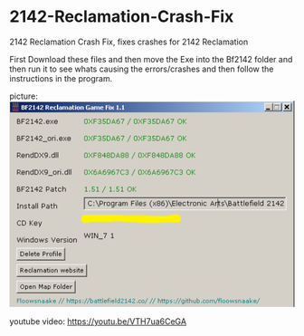 # 2142-Reclamation-Crash-Fix
2142 Reclamation Crash Fix, fixes crashes for 2142 Reclamation

First Download these files and then move the Exe into the Bf2142 folder and then run it to see whats causing the errors/crashes and then follow the instructions in the program.


picture:
![alt text](https://raw.githubusercontent.com/floowsnaake/2142-Reclamation-Crash-Fix/master/picture.png)


youtube video:
https://youtu.be/VTH7ua6CeGA
